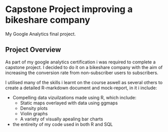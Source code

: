 # Capstone Project improving a bikeshare company
My Google Analytics final project.

## Project Overview
As part of my google analytics certification i was required to complete a capstone project. I decided to do it on a bikeshare company with the aim of increasing the conversion rate from non-subscriber users to subscribers.

I utilised many of the skills i learnt on the course aswell as several others to create a detailed R-markdown document and mock-report, in it i include:
* Compelling data vizuilzations made using R, which include:
  *  Static maps overlayed with data using ggmaps
  *  Density plots
  *  Violin graphs
  *  A variety of visually apealing bar charts
* the entireity of my code used in both R and SQL


